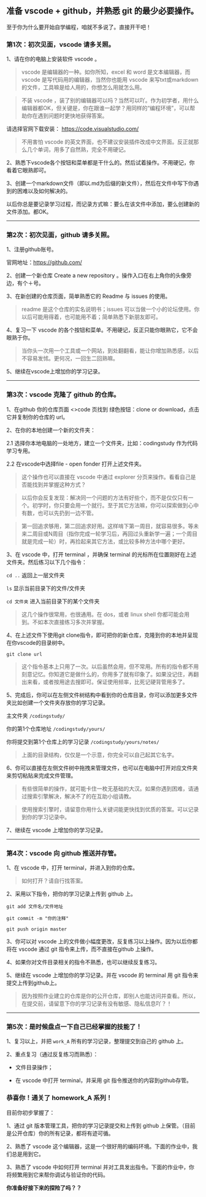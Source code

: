 ## 准备 vscode + github，并熟悉 git 的最少必要操作。

至于你为什么要开始自学编程，咱就不多说了。直接开干吧！

### 第1次：初次见面，vscode 请多关照。

1、请在你的电脑上安装软件 vscode 。

> vscode 是编辑器的一种。如你所知，excel 和 word 是文本编辑器，而 vscode 是写代码用的编辑器，当然你也能用 vscode 来写txt或markdown的文件，工具嘛是给人用的，你想怎么用就怎么用。

> 不装 vscode ，装了别的编辑器可以吗？当然可以吖。作为初学者，用什么编辑器都OK，但关键是，你在跟谁一起学？用同样的“编程环境”，可以帮助你在遇到问题时更快地获得答案。

请选择官网下载安装： https://code.visualstudio.com/

> 不用害怕 vscode 的英文界面，也不建议安装插件改成中文界面。反正就那么几个单词，用多了自然熟，完全不用硬记。

2、熟悉下vscode各个按钮和菜单都是干什么的。然后试着操作。不用硬记，你看着它眼熟即可。

3、创建一个markdown文件（即以.md为后缀的新文件），然后在文件中写下你遇到的困难以及如何解决的。

以后你总是要记录学习过程，而记录方式嘛：要么在该文件中添加，要么创建新的文件添加。都OK。

-----

### 第2次：初次见面，github 请多关照。

1、注册github账号。

官网地址：https://github.com/

2、创建一个新仓库 Create a new repository 。操作入口在右上角你的头像旁边，有个＋号。

3、在新创建的仓库页面，简单熟悉它的 Readme 与 issues 的使用。

> readme 是这个仓库的实名说明书；issues 可以当做一个小的论坛使用。你以后可能用得着，也可能用不着；简单熟悉下新朋友即可。

4、复习一下 vscode 的各个按钮和菜单。不用硬记，反正只能你眼熟它，它不会眼熟于你。

> 当你头一次用一个工具或一个网站，到处翻翻看，能让你增加熟悉感，以后不容易发怵。更何况，一回生二回熟嘛。

5、继续在vscode上增加你的学习记录。

------

### 第3次：vscode 克隆了 github 的仓库。

1、在github 你的仓库页面 <>code 页找到 绿色按钮：clone or download，点击它并复制你的仓库的 url。

2、在你的本地创建一个新的文件夹：

2.1 选择你本地电脑的一处地方，建立一个文件夹，比如：codingstudy 作为代码学习专用。

2.2 在vscode中选择file - open fonder 打开上述文件夹。

> 这个操作也可以直接在 vscode 中通过 explorer 分页来操作。看看自己是否能找到并掌握这种方式？

> 以后你会反复发现：解决同一个问题的方法有好些个，而不是仅仅只有一个。初学时，你只要会用一个就行。至于其它方法嘛，你可以探索做到心中有数，也可以先扔到一边不管。

> 第一回追求够用，第二回追求好用。这样啃下第一周目，就容易很多。等未来二周目或N周目（指你完成一轮学习后，再回过头重新学一遍；一个周目就是完成一轮）时，再捡起来其它方法，或比较多种方法中哪个更好。

3、在 vscode 中，打开 terminal ，并确保 terminal 的光标所在位置刚好在上述文件夹。然后练习以下几个指令：

`cd ..` 返回上一层文件夹

`ls` 显示当前目录下的文件/文件夹

`cd 文件夹` 进入当前目录下的某个文件夹

> 这几个操作很常用，也很通用。在 dos，或者 linux shell 你都可能会用到。不如本次直接练习多次并掌握。

4、在上述文件下使用git clone指令，即可把你的新仓库，克隆到你的本地并呈现在你vscode的目录树中。

`git clone url `

> 这个指令基本上只用了一次。以后虽然会用，但不常用。所有的指令都不用刻意记忆。你知道它是做什么的，你用多了就有印象了。如果没记住，再翻出来看，或者按用途去搜即可。保证使用频率，比死记硬背管用多了。

5、完成后，你可以在左侧文件树结构中看到你的仓库目录，你可以添加更多文件夹比如创建一个文件夹存放你的学习记录。

主文件夹 `/codingstudy/`

你的第1个仓库地址 `/codingstudy/yours/`

你将提交到第1个仓库上的学习记录 `/codingstudy/yours/notes/`

> 上面的目录结构，仅仅是一个示意，你完全可以自己起其它名字。

6、你可以直接在左侧文件树中拖拽来管理文件，也可以在电脑中打开对应文件夹来剪切粘贴来完成文件管理。

> 有些很简单的操作，就可能卡住一枚无基础的大汉。如果你遇到困难，请通过搜索引擎解决，解决不了的在互助小组请教。

> 使用搜索引擎时，请留意你用什么关键词能更快找到优质的答案。可以记录到你的学习记录中。

7、继续在 vscode 上增加你的学习记录。

----

### 第4次：vscode 向 github 推送并存管。

1、在 vscode 中，打开 terminal，并进入到你的仓库。

> 如何打开？请自行找答案。

2、采用以下指令，把你的学习记录上传到 github 上。

`git add 文件名/文件地址 `

`git commit -m "你的注释"`

`git push origin master `

3、你可以对 vscode 上的文件做小幅度更改，反复练习以上操作。因为以后你都将在 vscode 通过 git 指令来上传，而不直接在github 上操作。

4、如果你对文件目录相关的指令不熟悉，也可以继续反复练习。

5、继续在 vscode 上增加你的学习记录。并在 vscode 的 terminal 用 git 指令来提交上传到github上。

> 因为按照作业建立的仓库是你的公开仓库，即别人也能访问并查看。所以，在提交前，请留意下你的学习记录有没有敏感、隐私信息吖？！

----

### 第5次：是时候盘点一下自己已经掌握的技能了！

1、复习以上，并把 `work_A` 所有的学习记录，整理提交到自己的 github 上。

2、重点复习（通过反复练习而熟悉）：

- 文件目录操作；

- 在 vscode 中打开 terminal，并采用 git 指令推送你的内容到github存管。

### 恭喜你！通关了 homework_A 系列！

目前你初步掌握了：

1、通过 git 版本管理工具，把你的学习记录提交和上传到 github 上保管。（目前是公开仓库）你的所有记录，都将有迹可循。

2、熟悉了 vscode 这个编辑器，这是一个很好用的编码环境。下面的作业中，我们总是用到它。

3、熟悉了 vscode 中如何打开 terminal 并对工具发出指令。下面的作业中，你将频繁用到它来帮你调试与验证你的代码。

**你准备好接下来的探险了吗？？**
